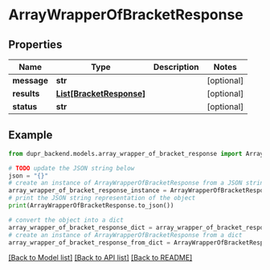 # ArrayWrapperOfBracketResponse


## Properties

Name | Type | Description | Notes
------------ | ------------- | ------------- | -------------
**message** | **str** |  | [optional] 
**results** | [**List[BracketResponse]**](BracketResponse.md) |  | [optional] 
**status** | **str** |  | [optional] 

## Example

```python
from dupr_backend.models.array_wrapper_of_bracket_response import ArrayWrapperOfBracketResponse

# TODO update the JSON string below
json = "{}"
# create an instance of ArrayWrapperOfBracketResponse from a JSON string
array_wrapper_of_bracket_response_instance = ArrayWrapperOfBracketResponse.from_json(json)
# print the JSON string representation of the object
print(ArrayWrapperOfBracketResponse.to_json())

# convert the object into a dict
array_wrapper_of_bracket_response_dict = array_wrapper_of_bracket_response_instance.to_dict()
# create an instance of ArrayWrapperOfBracketResponse from a dict
array_wrapper_of_bracket_response_from_dict = ArrayWrapperOfBracketResponse.from_dict(array_wrapper_of_bracket_response_dict)
```
[[Back to Model list]](../README.md#documentation-for-models) [[Back to API list]](../README.md#documentation-for-api-endpoints) [[Back to README]](../README.md)


